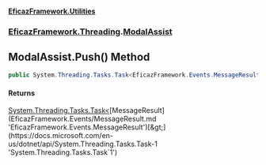#### [EficazFramework.Utilities](EficazFrameworkUtilities.md 'EficazFramework Utilities')
### [EficazFramework.Threading](EficazFrameworkUtilities.md#EficazFramework.Threading 'EficazFramework.Threading').[ModalAssist](EficazFramework.Threading/ModalAssist.md 'EficazFramework.Threading.ModalAssist')

## ModalAssist.Push() Method

```csharp
public System.Threading.Tasks.Task<EficazFramework.Events.MessageResult> Push();
```

#### Returns
[System.Threading.Tasks.Task&lt;](https://docs.microsoft.com/en-us/dotnet/api/System.Threading.Tasks.Task-1 'System.Threading.Tasks.Task`1')[MessageResult](EficazFramework.Events/MessageResult.md 'EficazFramework.Events.MessageResult')[&gt;](https://docs.microsoft.com/en-us/dotnet/api/System.Threading.Tasks.Task-1 'System.Threading.Tasks.Task`1')
